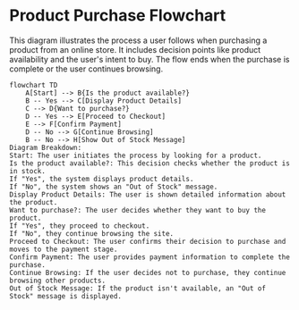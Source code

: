 # Product Purchase Flowchart

This diagram illustrates the process a user follows when purchasing a product from an online store. It includes decision points like product availability and the user's intent to buy. The flow ends when the purchase is complete or the user continues browsing.

```mermaid
flowchart TD
    A[Start] --> B{Is the product available?}
    B -- Yes --> C[Display Product Details]
    C --> D{Want to purchase?}
    D -- Yes --> E[Proceed to Checkout]
    E --> F[Confirm Payment]
    D -- No --> G[Continue Browsing]
    B -- No --> H[Show Out of Stock Message]
Diagram Breakdown:
Start: The user initiates the process by looking for a product.
Is the product available?: This decision checks whether the product is in stock.
If "Yes", the system displays product details.
If "No", the system shows an "Out of Stock" message.
Display Product Details: The user is shown detailed information about the product.
Want to purchase?: The user decides whether they want to buy the product.
If "Yes", they proceed to checkout.
If "No", they continue browsing the site.
Proceed to Checkout: The user confirms their decision to purchase and moves to the payment stage.
Confirm Payment: The user provides payment information to complete the purchase.
Continue Browsing: If the user decides not to purchase, they continue browsing other products.
Out of Stock Message: If the product isn't available, an "Out of Stock" message is displayed.
